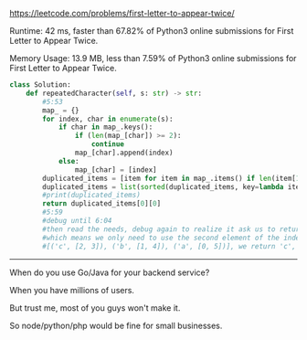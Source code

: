 https://leetcode.com/problems/first-letter-to-appear-twice/



Runtime: 42 ms, faster than 67.82% of Python3 online submissions for First Letter to Appear Twice.

Memory Usage: 13.9 MB, less than 7.59% of Python3 online submissions for First Letter to Appear Twice.



```python
class Solution:
    def repeatedCharacter(self, s: str) -> str:
        #5:53
        map_ = {}
        for index, char in enumerate(s):
            if char in map_.keys():
                if (len(map_[char]) >= 2):
                    continue
                map_[char].append(index)
            else:
                map_[char] = [index]
        duplicated_items = [item for item in map_.items() if len(item[1]) >= 2]
        duplicated_items = list(sorted(duplicated_items, key=lambda item: item[1][1]))
        #print(duplicated_items)
        return duplicated_items[0][0]
        #5:59
        #debug until 6:04
        #then read the needs, debug again to realize it ask us to return the first letter that appear twice
        #which means we only need to use the second element of the index array as the sort key
        #[('c', [2, 3]), ('b', [1, 4]), ('a', [0, 5])], we return 'c', even though they have equal sum

```

___


When do you use Go/Java for your backend service?

When you have millions of users.

But trust me, most of you guys won't make it.

So node/python/php would be fine for small businesses.
